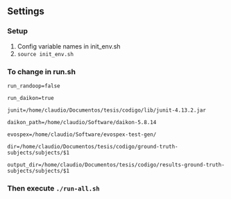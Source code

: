 ## Settings

### Setup

1. Config variable names in init\_env.sh
2. `source init_env.sh`

### To change in run.sh

`run_randoop=false`

`run_daikon=true`

`junit=/home/claudio/Documentos/tesis/codigo/lib/junit-4.13.2.jar`

`daikon_path=/home/claudio/Software/daikon-5.8.14`

`evospex=/home/claudio/Software/evospex-test-gen/`

`dir=/home/claudio/Documentos/tesis/codigo/ground-truth-subjects/subjects/$1`

`output_dir=/home/claudio/Documentos/tesis/codigo/results-ground-truth-subjects/subjects/$1`

### Then execute `./run-all.sh`
